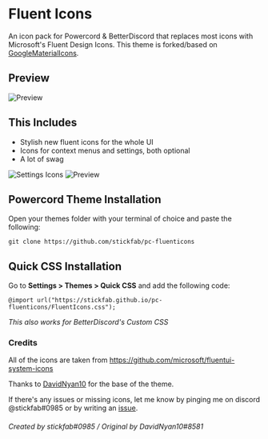 # Fluent Icons
An icon pack for Powercord & BetterDiscord that replaces most icons with Microsoft's Fluent Design Icons. This theme is forked/based on [GoogleMaterialIcons](https://github.com/DavidNyan10/GoogleMaterialIcons).

## Preview
![Preview](https://cdn.discordapp.com/attachments/907448714254237726/945503400093712404/unknown.png)

## This Includes
* Stylish new fluent icons for the whole UI
* Icons for context menus and settings, both optional
* A lot of swag

![Settings Icons](https://cdn.discordapp.com/attachments/907448714254237726/954171781722308648/unknown.png) ![Preview](https://cdn.discordapp.com/attachments/907448714254237726/954171623777398814/unknown.png)

## Powercord Theme Installation
Open your themes folder with your terminal of choice and paste the following:

	git clone https://github.com/stickfab/pc-fluenticons


## Quick CSS Installation
Go to **Settings > Themes > Quick CSS** and add the following code:

    @import url("https://stickfab.github.io/pc-fluenticons/FluentIcons.css");
*This also works for BetterDiscord's Custom CSS*


### Credits
All of the icons are taken from https://github.com/microsoft/fluentui-system-icons

Thanks to [DavidNyan10](https://github.com/DavidNyan10) for the base of the theme.

If there's any issues or missing icons, let me know by pinging me on discord @stickfab#0985 or by writing an [issue](https://github.com/stickfab/pc-fluenticons/issues).
<br/>

###### Created by stickfab#0985 / Original by DavidNyan10#8581
